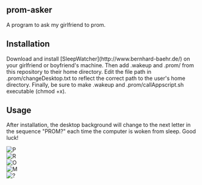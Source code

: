 <h2>prom-asker</h2>
A program to ask my girlfriend to prom. 

<h2>Installation</h2>
Download and install [SleepWatcher](http://www.bernhard-baehr.de/) on your girlfriend or boyfriend's machine. Then add .wakeup and .prom/ from this repository to their home directory. Edit the file path in .prom/changeDesktop.txt to reflect the correct path to the user's home directory. Finally, be sure to make .wakeup and .prom/callAppscript.sh executable (chmod +x).

<h2>Usage</h2>
After installation, the desktop background will change to the next letter in the sequence "PROM?" each time the computer is woken from sleep. Good luck!

![P](https://raw.github.com/rkaplan/prom-asker/master/.prom/0.png) <br />
![R](https://raw.github.com/rkaplan/prom-asker/master/.prom/1.png) <br />
![O](https://raw.github.com/rkaplan/prom-asker/master/.prom/2.png) <br />
![M](https://raw.github.com/rkaplan/prom-asker/master/.prom/3.png) <br />
![?](https://raw.github.com/rkaplan/prom-asker/master/.prom/4.png) 
